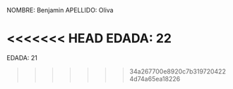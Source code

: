 NOMBRE: Benjamin
APELLIDO: Oliva

<<<<<<< HEAD
EDADA: 22
=======
EDADA: 21
>>>>>>> 34a267700e8920c7b3197204224d74a65ea18226
